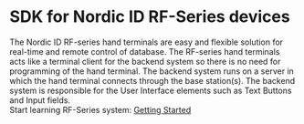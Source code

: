 # SDK for Nordic ID RF-Series devices
The Nordic ID RF-series hand terminals are easy and flexible solution for real-time and remote control of database. The RF-series hand terminals acts like a terminal client for the backend system so there is no need for programming of the hand terminal. The backend system runs on a server in which the hand terminal connects through the base station(s). The backend system is responsible for the User Interface elements such as Text Buttons and Input fields.<br>
Start learning RF-Series system: [Getting Started](https://github.com/NordicID/rf_series_SDK/blob/master/RFSeriesDevKit/GettingStarted.pdf) 


